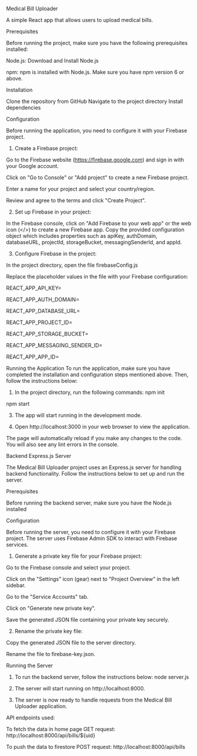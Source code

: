 Medical Bill Uploader

A simple React app that allows users to upload medical bills.

Prerequisites

Before running the project, make sure you have the following prerequisites installed:

Node.js: Download and Install Node.js

npm: npm is installed with Node.js. Make sure you have npm version 6 or above.

Installation

Clone the repository from GitHub
Navigate to the project directory
Install dependencies

Configuration

Before running the application, you need to configure it with your Firebase project.

1. Create a Firebase project:

Go to the Firebase website (https://firebase.google.com) and sign in with your Google account.

Click on "Go to Console" or "Add project" to create a new Firebase project.

Enter a name for your project and select your country/region.

Review and agree to the terms and click "Create Project".

2. Set up Firebase in your project:

In the Firebase console, click on "Add Firebase to your web app" or the web icon (</>) to create a new Firebase app.
Copy the provided configuration object which includes properties such as apiKey, authDomain, databaseURL, projectId, storageBucket, messagingSenderId, and appId.

3. Configure Firebase in the project:

In the project directory, open the file firebaseConfig.js

Replace the placeholder values in the file with your Firebase configuration:

REACT_APP_API_KEY=<your-api-key>

REACT_APP_AUTH_DOMAIN=<your-auth-domain>

REACT_APP_DATABASE_URL=<your-database-url>

REACT_APP_PROJECT_ID=<your-project-id>

REACT_APP_STORAGE_BUCKET=<your-storage-bucket>

REACT_APP_MESSAGING_SENDER_ID=<your-messaging-sender-id>

REACT_APP_APP_ID=<your-app-id>

Running the Application
To run the application, make sure you have completed the installation and configuration steps mentioned above. Then, follow the instructions below:

1. In the project directory, run the following commands:
npm init

npm start

3. The app will start running in the development mode.

4. Open http://localhost:3000 in your web browser to view the application.

The page will automatically reload if you make any changes to the code. You will also see any lint errors in the console.

Backend Express.js Server

The Medical Bill Uploader project uses an Express.js server for handling backend functionality. Follow the instructions below to set up and run the server.

Prerequisites

Before running the backend server, make sure you have the Node.js installed

Configuration

Before running the server, you need to configure it with your Firebase project. The server uses Firebase Admin SDK to interact with Firebase services.

1. Generate a private key file for your Firebase project:

Go to the Firebase console and select your project.

Click on the "Settings" icon (gear) next to "Project Overview" in the left sidebar.

Go to the "Service Accounts" tab.

Click on "Generate new private key".

Save the generated JSON file containing your private key securely.

2. Rename the private key file:

Copy the generated JSON file to the server directory.

Rename the file to firebase-key.json.

Running the Server

1. To run the backend server, follow the instructions below:
node server.js

2. The server will start running on http://localhost:8000.

3. The server is now ready to handle requests from the Medical Bill Uploader application.

API endpoints used:

To fetch the data in home page
GET request: http://localhost:8000/api/bills/${uid}

To push the data to firestore
POST request: http://localhost:8000/api/bills
